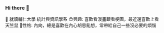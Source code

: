 ### Hi there 👋
🌱 就讀輔仁大學 統計與資訊學系
😊興趣:
    喜歡看漫畫跟看梗圖，最近還喜歡上看天竺鼠
🙂性格:
    內向，總是喜歡在內心胡思亂想，常帶給自己一些沒必要的煩惱


<!--
**ank40316/ank40316** is a ✨ _special_ ✨ repository because its `README.md` (this file) appears on your GitHub profile.

Here are some ideas to get you started:

- 🔭 好想睡覺
- 🌱 I’m currently learning ...
- 👯 I’m looking to collaborate on ...
- 🤔 I’m looking for help with ...
- 💬 Ask me about ...
- 📫 How to reach me: ...
- 😄 Pronouns: ...
- ⚡ Fun fact: ...
-->
